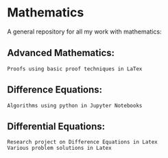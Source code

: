 # Mathematics
A general repository for all my work with mathematics:

## Advanced Mathematics:
    Proofs using basic proof techniques in LaTex

## Difference Equations:
    Algorithms using python in Jupyter Notebooks

## Differential Equations:
    Research project on Difference Equations in Latex
    Various problem solutions in Latex


